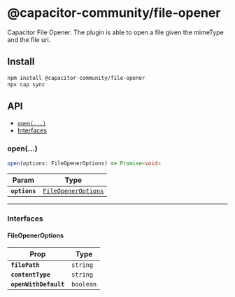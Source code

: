 # @capacitor-community/file-opener

Capacitor File Opener. The plugin is able to open a file given the mimeType and the file uri.

## Install

```bash
npm install @capacitor-community/file-opener
npx cap sync
```

## API

<docgen-index>

* [`open(...)`](#open)
* [Interfaces](#interfaces)

</docgen-index>

<docgen-api>
<!--Update the source file JSDoc comments and rerun docgen to update the docs below-->

### open(...)

```typescript
open(options: FileOpenerOptions) => Promise<void>
```

| Param         | Type                                                            |
| ------------- | --------------------------------------------------------------- |
| **`options`** | <code><a href="#fileopeneroptions">FileOpenerOptions</a></code> |

--------------------


### Interfaces


#### FileOpenerOptions

| Prop                  | Type                 |
| --------------------- | -------------------- |
| **`filePath`**        | <code>string</code>  |
| **`contentType`**     | <code>string</code>  |
| **`openWithDefault`** | <code>boolean</code> |

</docgen-api>
